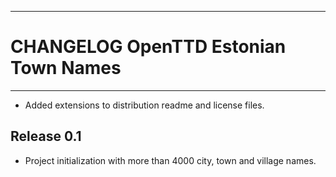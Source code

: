 ------------------------------------------------------------------------
CHANGELOG OpenTTD Estonian Town Names
========================================================================
------------------------------------------------------------------------

- Added extensions to distribution readme and license files.

Release 0.1
-----------

- Project initialization with more than 4000 city, town and village
  names.
